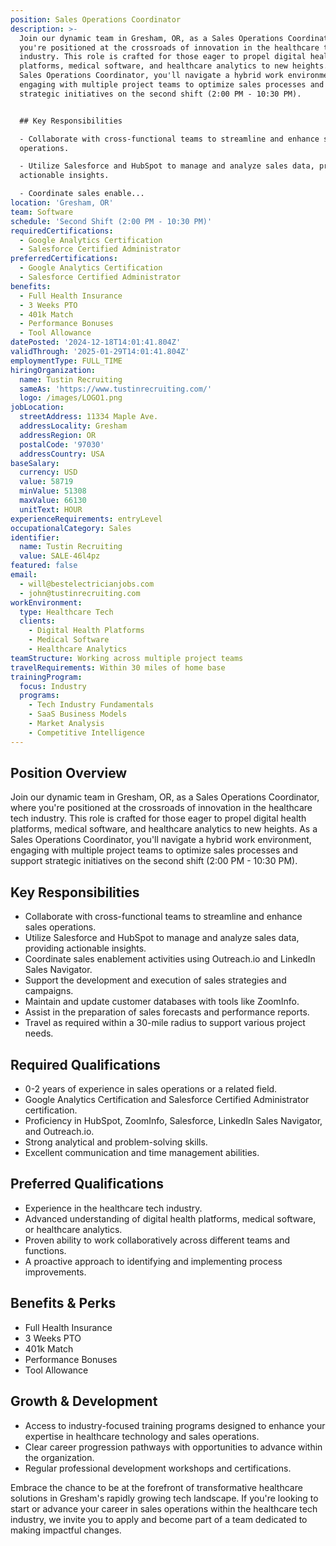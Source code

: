 ```yaml
---
position: Sales Operations Coordinator
description: >-
  Join our dynamic team in Gresham, OR, as a Sales Operations Coordinator, where
  you're positioned at the crossroads of innovation in the healthcare tech
  industry. This role is crafted for those eager to propel digital health
  platforms, medical software, and healthcare analytics to new heights. As a
  Sales Operations Coordinator, you'll navigate a hybrid work environment,
  engaging with multiple project teams to optimize sales processes and support
  strategic initiatives on the second shift (2:00 PM - 10:30 PM).


  ## Key Responsibilities

  - Collaborate with cross-functional teams to streamline and enhance sales
  operations.

  - Utilize Salesforce and HubSpot to manage and analyze sales data, providing
  actionable insights.

  - Coordinate sales enable...
location: 'Gresham, OR'
team: Software
schedule: 'Second Shift (2:00 PM - 10:30 PM)'
requiredCertifications:
  - Google Analytics Certification
  - Salesforce Certified Administrator
preferredCertifications:
  - Google Analytics Certification
  - Salesforce Certified Administrator
benefits:
  - Full Health Insurance
  - 3 Weeks PTO
  - 401k Match
  - Performance Bonuses
  - Tool Allowance
datePosted: '2024-12-18T14:01:41.804Z'
validThrough: '2025-01-29T14:01:41.804Z'
employmentType: FULL_TIME
hiringOrganization:
  name: Tustin Recruiting
  sameAs: 'https://www.tustinrecruiting.com/'
  logo: /images/LOGO1.png
jobLocation:
  streetAddress: 11334 Maple Ave.
  addressLocality: Gresham
  addressRegion: OR
  postalCode: '97030'
  addressCountry: USA
baseSalary:
  currency: USD
  value: 58719
  minValue: 51308
  maxValue: 66130
  unitText: HOUR
experienceRequirements: entryLevel
occupationalCategory: Sales
identifier:
  name: Tustin Recruiting
  value: SALE-46l4pz
featured: false
email:
  - will@bestelectricianjobs.com
  - john@tustinrecruiting.com
workEnvironment:
  type: Healthcare Tech
  clients:
    - Digital Health Platforms
    - Medical Software
    - Healthcare Analytics
teamStructure: Working across multiple project teams
travelRequirements: Within 30 miles of home base
trainingProgram:
  focus: Industry
  programs:
    - Tech Industry Fundamentals
    - SaaS Business Models
    - Market Analysis
    - Competitive Intelligence
---
```



## Position Overview
Join our dynamic team in Gresham, OR, as a Sales Operations Coordinator, where you're positioned at the crossroads of innovation in the healthcare tech industry. This role is crafted for those eager to propel digital health platforms, medical software, and healthcare analytics to new heights. As a Sales Operations Coordinator, you'll navigate a hybrid work environment, engaging with multiple project teams to optimize sales processes and support strategic initiatives on the second shift (2:00 PM - 10:30 PM).

## Key Responsibilities
- Collaborate with cross-functional teams to streamline and enhance sales operations.
- Utilize Salesforce and HubSpot to manage and analyze sales data, providing actionable insights.
- Coordinate sales enablement activities using Outreach.io and LinkedIn Sales Navigator.
- Support the development and execution of sales strategies and campaigns.
- Maintain and update customer databases with tools like ZoomInfo.
- Assist in the preparation of sales forecasts and performance reports.
- Travel as required within a 30-mile radius to support various project needs.

## Required Qualifications
- 0-2 years of experience in sales operations or a related field.
- Google Analytics Certification and Salesforce Certified Administrator certification.
- Proficiency in HubSpot, ZoomInfo, Salesforce, LinkedIn Sales Navigator, and Outreach.io.
- Strong analytical and problem-solving skills.
- Excellent communication and time management abilities.

## Preferred Qualifications
- Experience in the healthcare tech industry.
- Advanced understanding of digital health platforms, medical software, or healthcare analytics.
- Proven ability to work collaboratively across different teams and functions.
- A proactive approach to identifying and implementing process improvements.

## Benefits & Perks
- Full Health Insurance
- 3 Weeks PTO
- 401k Match
- Performance Bonuses
- Tool Allowance

## Growth & Development
- Access to industry-focused training programs designed to enhance your expertise in healthcare technology and sales operations.
- Clear career progression pathways with opportunities to advance within the organization.
- Regular professional development workshops and certifications.

Embrace the chance to be at the forefront of transformative healthcare solutions in Gresham's rapidly growing tech landscape. If you're looking to start or advance your career in sales operations within the healthcare tech industry, we invite you to apply and become part of a team dedicated to making impactful changes.